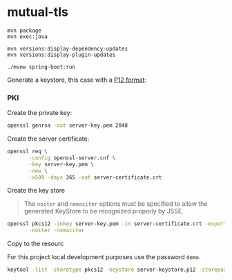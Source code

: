 # mutual-tls



```
mvn package
mvn exec:java
```

```
mvn versions:display-dependency-updates
mvn versions:display-plugin-updates
```

```
./mvnw spring-boot:run
```

Generate a keystore, this case with a [P12 format][1]:


### PKI

Create the private key:

```sh
openssl genrsa -out server-key.pem 2048
```

Create the server certificate:

```sh
openssl req \
       -config openssl-server.cnf \
       -key server-key.pem \
       -new \
       -x509 -days 365 -out server-certificate.crt
```

Create the key store

> The `noiter` and `nomaciter` options must be specified to allow the generated KeyStore to be recognized properly by JSSE.

```sh
openssl pkcs12 -inkey server-key.pem -in server-certificate.crt -export -out server-keystore.p12 \
       -noiter -nomaciter
```

Copy to the resourc

For this project local development purposes use the password `demo`.

```sh
keytool -list -storetype pkcs12 -keystore server-keystore.p12 -storepass demo
```


[1]: https://docs.oracle.com/cd/E19509-01/820-3503/ggfhb/index.html
[2]: https://www.phcomp.co.uk/Tutorials/Web-Technologies/Understanding-and-generating-OpenSSL.cnf-files.html
